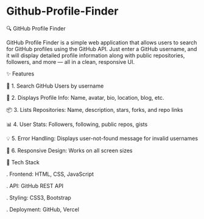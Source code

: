 # Github-Profile-Finder

🔍 GitHub Profile Finder

GitHub Profile Finder is a simple web application that allows users to search for GitHub profiles using the GitHub API. Just enter a GitHub username, and it will display detailed profile information along with public repositories, followers, and more — all in a clean, responsive UI.

✨ Features

🔎 1. Search GitHub Users by username

👤 2. Displays Profile Info: Name, avatar, bio, location, blog, etc.

📦 3. Lists Repositories: Name, description, stars, forks, and repo links

📊 4. User Stats: Followers, following, public repos, gists

💡 5. Error Handling: Displays user-not-found message for invalid usernames

🎨 6. Responsive Design: Works on all screen sizes

🧰 Tech Stack

. Frontend: HTML, CSS, JavaScript

. API: GitHub REST API

. Styling: CSS3, Bootstrap

. Deployment: GitHub, Vercel
